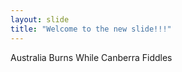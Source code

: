 ```yaml
---
layout: slide
title: "Welcome to the new slide!!!"
---
```

Australia Burns While Canberra Fiddles

















